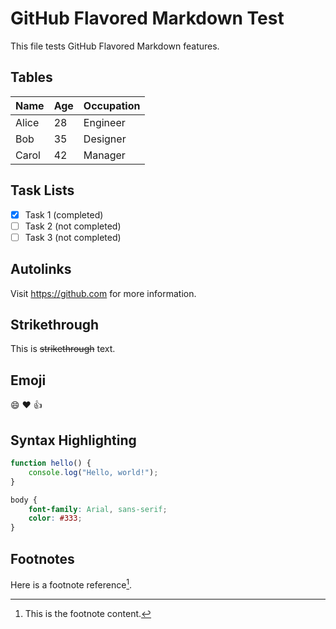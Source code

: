 # GitHub Flavored Markdown Test

This file tests GitHub Flavored Markdown features.

## Tables

| Name  | Age | Occupation |
|-------|-----|------------|
| Alice | 28  | Engineer   |
| Bob   | 35  | Designer   |
| Carol | 42  | Manager    |

## Task Lists

- [x] Task 1 (completed)
- [ ] Task 2 (not completed)
- [ ] Task 3 (not completed)

## Autolinks

Visit https://github.com for more information.

## Strikethrough

This is ~~strikethrough~~ text.

## Emoji

:smile: :heart: :thumbsup:

## Syntax Highlighting

```javascript
function hello() {
    console.log("Hello, world!");
}
```

```css
body {
    font-family: Arial, sans-serif;
    color: #333;
}
```

## Footnotes

Here is a footnote reference[^1].

[^1]: This is the footnote content.


